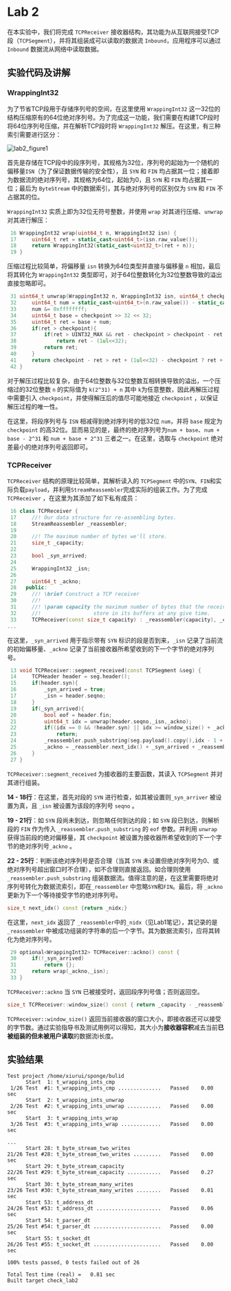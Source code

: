 # Lab 2

在本实验中，我们将完成 `TCPReceiver` 接收器结构，其功能为从互联网接受TCP段（`TCPSegment`），并将其组装成可以读取的数据流 `Inbound`，应用程序可以通过 `Inbound` 数据流从网络中读取数据。

## 实验代码及讲解

### WrappingInt32

为了节省TCP段用于存储序列号的空间，在这里使用 `WrappingInt32` 这一32位的结构压缩原有的64位绝对序列号。为了完成这一功能，我们需要在构建TCP段时将64位序列号压缩，并在解析TCP段时将 `WrappingInt32`  解压。在这里，有三种索引需要进行区分：

![lab2_figure1](C:\Users\xiurui\Desktop\计算机书单\CS144\lab2_figure1.png)

首先是存储在TCP段中的段序列号，其规格为32位，序列号的起始为一个随机的偏移量`ISN`（为了保证数据传输的安全性），且 `SYN` 和 `FIN` 均占据其一位；接着即为数据流的绝对序列号，其规格为64位，起始为0，且 `SYN` 和 `FIN` 均占据其一位；最后为 `ByteStream` 中的数据索引，其与绝对序列号的区别仅为 `SYN` 和 `FIN` 不占据其的位。

 `WrappingInt32` 实质上即为32位无符号整数，并使用 `wrap` 对其进行压缩、`unwrap` 对其进行解压：

```c++
 16 WrappingInt32 wrap(uint64_t n, WrappingInt32 isn) { 
 17     uint64_t ret = static_cast<uint64_t>(isn.raw_value());
 18     return WrappingInt32(static_cast<uint32_t>(ret + n));
 19 }
```

压缩过程比较简单，将偏移量 `isn` 转换为64位类型并直接与偏移量 `n` 相加，最后将其转化为 `WrappingInt32` 类型即可，对于64位整数转化为32位整数导致的溢出直接忽略即可。

```c++
 31 uint64_t unwrap(WrappingInt32 n, WrappingInt32 isn, uint64_t checkpoint) {
 32     uint64_t num = static_cast<uint64_t>(n.raw_value()) - static_cast<uint64_t>(isn.raw_value());
 33     num &= 0xffffffff;
 34     uint64_t base = checkpoint >> 32 << 32;
 35     uint64_t ret = base + num;
 36     if(ret > checkpoint){
 37         if(ret > UINT32_MAX && ret - checkpoint > checkpoint - ret + (1ul<<32))
 38             return ret - (1ul<<32);
 39         return ret;
 40     }
 41     return checkpoint - ret > ret + (1ul<<32) - checkpoint ? ret + (1ul<<32) : ret;
 42 }
```

对于解压过程比较复杂，由于64位整数与32位整数互相转换导致的溢出，一个压缩过的32位整数 `n` 的实际值为 `k(2^31) + n` 其中 `k`为任意整数，因此再解压过程中需要引入 `checkpoint`，并使得解压后的值尽可能地接近 `checkpoint` ，以保证解压过程的唯一性。

在这里，将段序列号与 `ISN` 相减得到绝对序列号的低32位 `num`，并将 `base` 规定为 `checkpoint` 的高32位。显而易见的是，最终的绝对序列号为`num + base`、`num + base - 2^31` 和 `num + base + 2^31` 三者之一。在这里，选取与 `checkpoint` 绝对差最小的绝对序列号返回即可。

### TCPReceiver

`TCPReceiver` 结构的原理比较简单，其解析读入的 `TCPSegment` 中的`SYN`、`FIN`和实际负载`payload`，并利用`StreamReassembler`完成实际的组装工作。为了完成 `TCPReceiver` ，在这里为其添加了如下私有成员：

```c++
 16 class TCPReceiver {
 17     //! Our data structure for re-assembling bytes.
 18     StreamReassembler _reassembler;
 19 
 20     //! The maximum number of bytes we'll store.
 21     size_t _capacity;
 22 
 23     bool _syn_arrived;
 24 
 25     WrappingInt32 _isn;
 26 
 27     uint64_t _ackno;
 28   public:
 29     //! \brief Construct a TCP receiver
 30     //!
 31     //! \param capacity the maximum number of bytes that the receiver will
 32     //!                 store in its buffers at any give time.
 33     TCPReceiver(const size_t capacity) : _reassembler(capacity), _capacity(capacity), _syn_arrive    d(false),_isn(0),_ackno(0) {}
...
```

在这里，`_syn_arrived` 用于指示带有 `SYN` 标识的段是否到来，`_isn` 记录了当前流的初始偏移量、`_ackno` 记录了当前接收器所希望收到的下一个字节的绝对序列号。

```c++
 13 void TCPReceiver::segment_received(const TCPSegment &seg) {
 14     TCPHeader header = seg.header();
 15     if(header.syn){
 16         _syn_arrived = true;
 17         _isn = header.seqno;
 18     }
 19     if(_syn_arrived){
 20         bool eof = header.fin;
 21         uint64_t idx = unwrap(header.seqno,_isn,_ackno);
 22         if((idx == 0 && !header.syn) || idx >= window_size() + _ackno)
 23             return;
 24         _reassembler.push_substring(seg.payload().copy(),idx - 1 + header.syn,eof);
 25         _ackno = _reassembler.next_idx() + _syn_arrived + _reassembler.stream_out().input_ended()    ;   
 26     }
 27 }  
```

`TCPReceiver::segment_received` 为接收器的主要函数，其读入 `TCPSegment` 并对其进行组装。

**14 - 18行**：在这里，首先对段的 `SYN` 进行检查，如其被设置则`_syn_arriver` 被设置为真，且 `_isn` 被设置为该段的序列号 `seqno` 。

**19 - 21行**：如 `SYN` 段尚未到达，则忽略任何到达的段；如 `SYN` 段已到达，则解析段的 `FIN` 作为传入 `_reassembler.push_substring` 的 `eof` 参数。并利用 `unwrap` 获得当前段的绝对偏移量，其 `checkpoint` 被设置为接收器所希望收到的下一个字节的绝对序列号`_ackno` 。

**22 - 25行**：判断该绝对序列号是否合理（当其 `SYN` 未设置但绝对序列号为0、或绝对序列号超出窗口时不合理），如不合理则直接返回。如合理则使用 `_reassembler.push_substring` 组装数据流。值得注意的是，在这里需要将绝对序列号转化为数据流索引，即在`_reassembler` 中忽略`SYN`和`FIN`。最后，将 `_ackno` 更新为下一个等待接受字节的绝对序列号。

```c++
size_t next_idx() const {return _nidx;}
```

在这里，`next_idx` 返回了 `_reassembler`中的`_nidx`（见Lab1笔记），其记录的是 `_reassembler` 中被成功组装的字符串的后一个字节。其为数据流索引，应将其转化为绝对序列号。

```c++
 29 optional<WrappingInt32> TCPReceiver::ackno() const { 
 30     if(!_syn_arrived)
 31         return {};
 32     return wrap(_ackno,_isn);
 33 }
```

`TCPReceiver::ackno` 当 `SYN` 已被接受时，返回段序列号值；否则返回空。

```c++
size_t TCPReceiver::window_size() const { return _capacity - _reassembler.stream_out().buffer_size();}
```

`TCPReceiver::window_size()` 返回当前接收器的窗口大小，即接收器还可以接受的字节数。通过实验指导书及测试用例可以得知，其大小为**接收器容积**减去当前**已被组装的但未被用户读取**的数据流i长度。

## 实验结果

```
Test project /home/xiurui/sponge/bulid
      Start  1: t_wrapping_ints_cmp
 1/26 Test  #1: t_wrapping_ints_cmp ..............   Passed    0.00 sec
      Start  2: t_wrapping_ints_unwrap
 2/26 Test  #2: t_wrapping_ints_unwrap ...........   Passed    0.00 sec
      Start  3: t_wrapping_ints_wrap
 3/26 Test  #3: t_wrapping_ints_wrap .............   Passed    0.00 sec

...
      Start 28: t_byte_stream_two_writes
21/26 Test #28: t_byte_stream_two_writes .........   Passed    0.00 sec
      Start 29: t_byte_stream_capacity
22/26 Test #29: t_byte_stream_capacity ...........   Passed    0.27 sec
      Start 30: t_byte_stream_many_writes
23/26 Test #30: t_byte_stream_many_writes ........   Passed    0.01 sec
      Start 53: t_address_dt
24/26 Test #53: t_address_dt .....................   Passed    0.06 sec
      Start 54: t_parser_dt
25/26 Test #54: t_parser_dt ......................   Passed    0.00 sec
      Start 55: t_socket_dt
26/26 Test #55: t_socket_dt ......................   Passed    0.00 sec

100% tests passed, 0 tests failed out of 26

Total Test time (real) =   0.81 sec
Built target check_lab2
```

